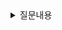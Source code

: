 <details>
<summary> 
질문내용
</summary>

🔗 질문 링크: [질문내용](질문링크)

✅ 답변 내용:
<pre>

트랜잭션이 동작하지 못한다고 생각한다.
학습이 부족해서 잘 모르겠지만 
private는 클래스 내부에서만 접근하기 때문에 트랜잭션을 관리할 수 있는 객체들이 접근하지 못해서 트랜잭션을 만들지 못할 것이다.


</pre>

📝 피드백 내용:
<pre>

</pre>

💡 꼬리 질문1: 꼬리 질문 내용
<pre>
꼬리 질문 답변
</pre>

✨ 질문에 대한 보충 학습 내용:
<pre>
- 학습한 내용
- 또는 답변에 보완하면 좋았을 내용
</pre>

👀 참고 링크:
  
</details>
